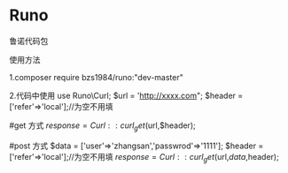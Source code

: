 # Runo
鲁诺代码包

使用方法

1.composer require bzs1984/runo:"dev-master"

2.代码中使用
use Runo\Curl;
$url = 'http://xxxx.com";
$header = ['refer'=>'local'];//为空不用填

#get 方式
$response  = Curl::curl_get($url,$header);

#post 方式
$data = ['user'=>'zhangsan','passwrod'=>'1111'];
$header = ['refer'=>'local'];//为空不用填
$response  = Curl::curl_get($url,$data,$header);
